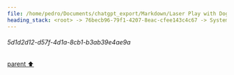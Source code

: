 ```yaml
---
file: /home/pedro/Documents/chatgpt_export/Markdown/Laser Play with Dogs_.md
heading_stack: <root> -> 76becb96-79f1-4207-8eac-cfee143c4c67 -> System -> 5d1d2d12-d57f-4d1a-8cb1-b3ab39e4ae9a
---
```

###### 5d1d2d12-d57f-4d1a-8cb1-b3ab39e4ae9a
[parent ⬆️](#76becb96-79f1-4207-8eac-cfee143c4c67)
